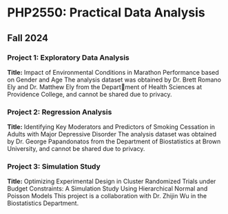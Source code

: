 # PHP2550: Practical Data Analysis
## Fall 2024

### **Project 1:** Exploratory Data Analysis
 **Title:** Impact of Environmental Conditions in Marathon Performance based on Gender and Age
The analysis dataset was obtained by Dr. Brett Romano Ely and Dr. Matthew Ely from the Department of Health Sciences at Providence College, and cannot be shared due to privacy.

### **Project 2:** Regression Analysis
 **Title:** Identifying Key Moderators and Predictors of Smoking Cessation in Adults with Major Depressive Disorder
The analysis dataset was obtained by Dr. George Papandonatos from the Department of Biostatistics at Brown University, and cannot be shared due to privacy.

### **Project 3:** Simulation Study
 **Title:** Optimizing Experimental Design in Cluster Randomized Trials under Budget Constraints: A Simulation Study Using Hierarchical Normal and Poisson Models
This project is a collaboration with Dr. Zhijin Wu in the Biostatistics Department.
